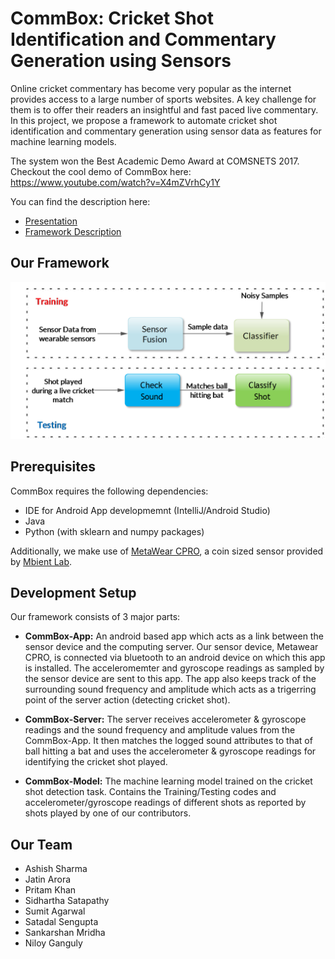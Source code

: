 # CommBox: Cricket Shot Identification and Commentary Generation using Sensors

Online cricket commentary has become very popular as the internet provides access to a large number of sports websites. A key challenge for them is to offer their readers an insightful and fast paced live commentary. In this project, we propose a framework to automate cricket shot identification and commentary generation using sensor data as features for machine learning models.

The system won the Best Academic Demo Award at COMSNETS 2017. Checkout the cool demo of CommBox here: https://www.youtube.com/watch?v=X4mZVrhCy1Y


You can find the description here:

- [Presentation](https://github.com/ash-shar/CommBox-Cricket-shot-Identification-and-Commentary-Generation-using-Sensors/blob/master/CommBox-Presentation.pdf)
- [Framework Description](https://github.com/ash-shar/CommBox-Cricket-shot-Identification-and-Commentary-Generation-using-Sensors/blob/master/CommBox-Abstract.pdf)

## Our Framework

![Framework Overview](https://github.com/ash-shar/CommBox-Cricket-shot-Identification-and-Commentary-Generation-using-Sensors/blob/master/framework.png?raw=true "Title")


## Prerequisites

CommBox requires the following dependencies: 
- IDE for Android App developmemnt (IntelliJ/Android Studio)
- Java
- Python (with sklearn and numpy packages)

Additionally, we make use of [MetaWear CPRO](https://store.mbientlab.com/product/metawear-cpro/), a coin sized sensor provided by [Mbient Lab](https://mbientlab.com/). 

## Development Setup

Our framework consists of 3 major parts:

- **CommBox-App:** An android based app which acts as a link between the sensor device and the computing server. Our sensor device, Metawear CPRO, is connected via bluetooth to an android device on which this app is installed. The acceleromemter and gyroscope readings as sampled by the sensor device are sent to this app. The app also keeps track of the surrounding sound frequency and amplitude which acts as a trigerring point of the server action (detecting cricket shot).

- **CommBox-Server:** The server receives accelerometer & gyroscope readings and the sound frequency and amplitude values from the CommBox-App. It then matches the logged sound attributes to that of ball hitting a bat and uses the accelerometer & gyroscope readings for identifying the cricket shot played.

- **CommBox-Model:** The machine learning model trained on the cricket shot detection task. Contains the Training/Testing codes and accelerometer/gyroscope readings of different shots as reported by shots played by one of our contributors.

## Our Team
- Ashish Sharma
- Jatin Arora
- Pritam Khan
- Sidhartha Satapathy
- Sumit Agarwal
- Satadal Sengupta
- Sankarshan Mridha
- Niloy Ganguly